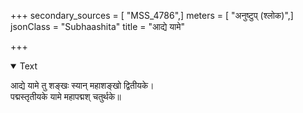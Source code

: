 +++
secondary_sources = [ "MSS_4786",]
meters = [ "अनुष्टुप् (श्लोक)",]
jsonClass = "Subhaashita"
title = "आद्ये यामे"

+++

<details open><summary>Text</summary>

आद्ये यामे तु शङ्खः स्यान् महाशङ्खो द्वितीयके।  
पद्मस्तृतीयके यामे महापद्मश् चतुर्थके॥
</details>
